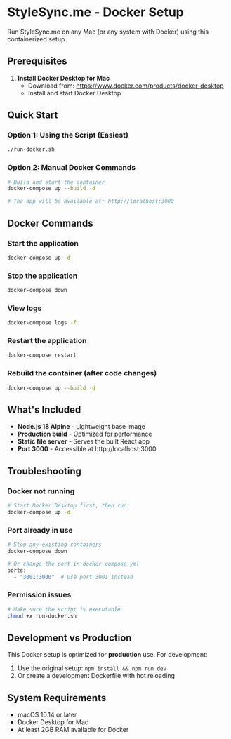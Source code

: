 # StyleSync.me - Docker Setup

Run StyleSync.me on any Mac (or any system with Docker) using this containerized setup.

## Prerequisites

1. **Install Docker Desktop for Mac**
   - Download from: https://www.docker.com/products/docker-desktop
   - Install and start Docker Desktop

## Quick Start

### Option 1: Using the Script (Easiest)
```bash
./run-docker.sh
```

### Option 2: Manual Docker Commands
```bash
# Build and start the container
docker-compose up --build -d

# The app will be available at: http://localhost:3000
```

## Docker Commands

### Start the application
```bash
docker-compose up -d
```

### Stop the application
```bash
docker-compose down
```

### View logs
```bash
docker-compose logs -f
```

### Restart the application
```bash
docker-compose restart
```

### Rebuild the container (after code changes)
```bash
docker-compose up --build -d
```

## What's Included

- **Node.js 18 Alpine** - Lightweight base image
- **Production build** - Optimized for performance
- **Static file server** - Serves the built React app
- **Port 3000** - Accessible at http://localhost:3000

## Troubleshooting

### Docker not running
```bash
# Start Docker Desktop first, then run:
docker-compose up -d
```

### Port already in use
```bash
# Stop any existing containers
docker-compose down

# Or change the port in docker-compose.yml
ports:
  - "3001:3000"  # Use port 3001 instead
```

### Permission issues
```bash
# Make sure the script is executable
chmod +x run-docker.sh
```

## Development vs Production

This Docker setup is optimized for **production** use. For development:

1. Use the original setup: `npm install && npm run dev`
2. Or create a development Dockerfile with hot reloading

## System Requirements

- macOS 10.14 or later
- Docker Desktop for Mac
- At least 2GB RAM available for Docker 
